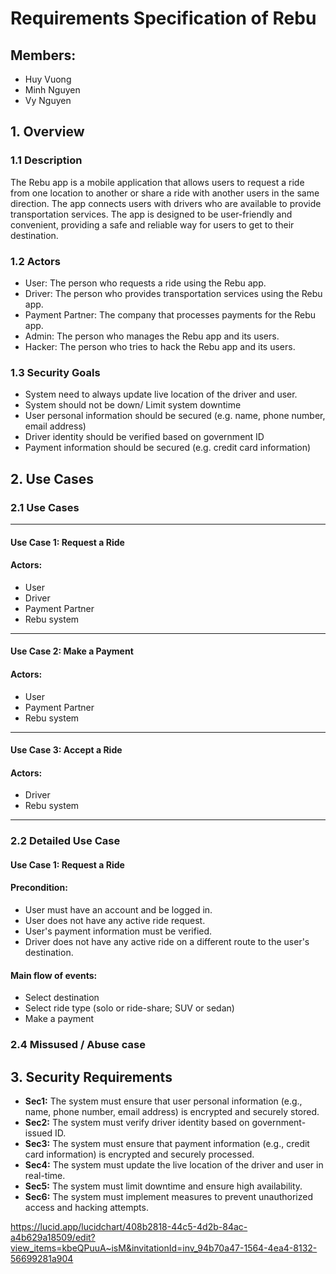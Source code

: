 # Requirements Specification of Rebu

## Members:

-   Huy Vuong
-   Minh Nguyen
-   Vy Nguyen

## 1. Overview

### 1.1 Description

The Rebu app is a mobile application that allows users to request a ride from one location to another or share a ride with another users in the same direction. The app connects users with drivers who are available to provide transportation services. The app is designed to be user-friendly and convenient, providing a safe and reliable way for users to get to their destination.

### 1.2 Actors

-   User: The person who requests a ride using the Rebu app.
-   Driver: The person who provides transportation services using the Rebu app.
-   Payment Partner: The company that processes payments for the Rebu app.
-   Admin: The person who manages the Rebu app and its users.
-   Hacker: The person who tries to hack the Rebu app and its users.

### 1.3 Security Goals

-   System need to always update live location of the driver and user.
-   System should not be down/ Limit system downtime
-   User personal information should be secured (e.g. name, phone number, email address)
-   Driver identity should be verified based on government ID
-   Payment information should be secured (e.g. credit card information)

## 2. Use Cases

### 2.1 Use Cases

---

#### Use Case 1: Request a Ride

#### Actors:

-   User
-   Driver
-   Payment Partner
-   Rebu system

---

#### Use Case 2: Make a Payment

#### Actors:

-   User
-   Payment Partner
-   Rebu system

---

#### Use Case 3: Accept a Ride

#### Actors:

-   Driver
-   Rebu system

---

### 2.2 Detailed Use Case

#### Use Case 1: Request a Ride

#### Precondition:

-   User must have an account and be logged in.
-   User does not have any active ride request.
-   User's payment information must be verified.
-   Driver does not have any active ride on a different route to the user's destination.

#### Main flow of events:

-   Select destination
-   Select ride type (solo or ride-share; SUV or sedan)
-   Make a payment

### 2.4 Missused / Abuse case

## 3. Security Requirements

-   **Sec1:** The system must ensure that user personal information (e.g., name, phone number, email address) is encrypted and securely stored.
-   **Sec2:** The system must verify driver identity based on government-issued ID.
-   **Sec3:** The system must ensure that payment information (e.g., credit card information) is encrypted and securely processed.
-   **Sec4:** The system must update the live location of the driver and user in real-time.
-   **Sec5:** The system must limit downtime and ensure high availability.
-   **Sec6:** The system must implement measures to prevent unauthorized access and hacking attempts.

https://lucid.app/lucidchart/408b2818-44c5-4d2b-84ac-a4b629a18509/edit?view_items=kbeQPuuA~isM&invitationId=inv_94b70a47-1564-4ea4-8132-56699281a904
